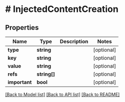 # # InjectedContentCreation

## Properties

Name | Type | Description | Notes
------------ | ------------- | ------------- | -------------
**type** | **string** |  | [optional]
**key** | **string** |  | [optional]
**value** | **string** |  | [optional]
**refs** | **string[]** |  | [optional]
**important** | **bool** |  | [optional]

[[Back to Model list]](../../README.md#models) [[Back to API list]](../../README.md#endpoints) [[Back to README]](../../README.md)
